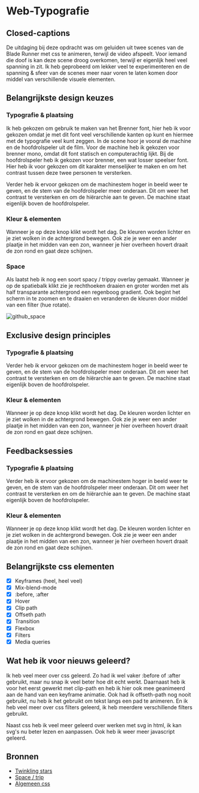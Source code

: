 # Web-Typografie

## Closed-captions
De uitdaging bij deze opdracht was om geluiden uit twee scenes van de Blade Runner met css te animeren, terwijl de video afspeelt. Voor iemand die doof is kan deze scene droog overkomen, terwijl er eigenlijk heel veel spanning in zit. Ik heb geprobeerd om lekker veel te experimenteren en de spanning & sfeer van de scenes meer naar voren te laten komen door middel van verschillende visuele elementen. 

## Belangrijkste design keuzes
### Typografie & plaatsing
Ik heb gekozen om gebruik te maken van het Brenner font, hier heb ik voor gekozen omdat je met dit font veel verschillende kanten op kunt en hiermee met de typografie veel kunt zeggen. 
In de scene hoor je vooral de machine en de hoofdrolspeler uit de film. Voor de machine heb ik gekozen voor brenner mono, omdat dit font statisch en computerachtig lijkt. Bij de hoofdrolspeler heb ik gekozen voor brenner, een wat losser speelser font. Hier heb ik voor gekozen om dit karakter menselijker te maken en om het contrast tussen deze twee personen te versterken. 

Verder heb ik ervoor gekozen om de machinestem hoger in beeld weer te geven, en de stem van de hoofdrolspeler meer onderaan. Dit om weer het contrast te versterken en om de hiërarchie aan te geven. De machine staat eigenlijk boven de hoofdrolspeler. 

### Kleur & elementen
Wanneer je op deze knop klikt wordt het dag. De kleuren worden lichter en je ziet wolken in de achtergrond bewegen. Ook zie je weer een ander plaatje in het midden van een zon, wanneer je hier overheen hovert draait de zon rond en gaat deze schijnen.

### Space
Als laatst heb ik nog een soort spacy / trippy overlay gemaakt. Wanneer je op de spatiebalk klikt zie je rechthoeken draaien en groter worden met als half transparante achtergrond een regenboog gradient. Ook begint het scherm in te zoomen en te draaien en veranderen de kleuren door middel van een filter (hue rotate). 

![github_space](https://user-images.githubusercontent.com/43337685/82755872-d3313100-9dd6-11ea-9348-b1ffb02dc60d.gif)

## Exclusive design principles 
### Typografie & plaatsing
Verder heb ik ervoor gekozen om de machinestem hoger in beeld weer te geven, en de stem van de hoofdrolspeler meer onderaan. Dit om weer het contrast te versterken en om de hiërarchie aan te geven. De machine staat eigenlijk boven de hoofdrolspeler. 

### Kleur & elementen
Wanneer je op deze knop klikt wordt het dag. De kleuren worden lichter en je ziet wolken in de achtergrond bewegen. Ook zie je weer een ander plaatje in het midden van een zon, wanneer je hier overheen hovert draait de zon rond en gaat deze schijnen.

## Feedbacksessies
### Typografie & plaatsing
Verder heb ik ervoor gekozen om de machinestem hoger in beeld weer te geven, en de stem van de hoofdrolspeler meer onderaan. Dit om weer het contrast te versterken en om de hiërarchie aan te geven. De machine staat eigenlijk boven de hoofdrolspeler. 

### Kleur & elementen
Wanneer je op deze knop klikt wordt het dag. De kleuren worden lichter en je ziet wolken in de achtergrond bewegen. Ook zie je weer een ander plaatje in het midden van een zon, wanneer je hier overheen hovert draait de zon rond en gaat deze schijnen.



## Belangrijkste css elementen
- [x] Keyframes (heel, heel veel)
- [x] Mix-blend-mode
- [x] :before, :after
- [x] Hover
- [x] Clip path
- [x] Offseth path
- [x] Transition
- [x] Flexbox
- [x] Filters
- [x] Media queries

## Wat heb ik voor nieuws geleerd?
Ik heb veel meer over css geleerd. Zo had ik wel vaker :before of :after gebruikt, maar nu snap ik veel beter hoe dit echt werkt. Daarnaast heb ik voor het eerst gewerkt met clip-path en heb ik hier ook mee geanimeerd aan de hand van een keyframe animatie. Ook had ik offseth-path nog nooit gebruikt, nu heb ik het gebruikt om tekst langs een pad te animeren. En ik heb veel meer over css filters geleerd, ik heb meerdere verschillende filters gebruikt. 

Naast css heb ik veel meer geleerd over werken met svg in html, ik kan svg's nu beter lezen en aanpassen. Ook heb ik weer meer javascript geleerd. 

## Bronnen
* [Twinkling stars](https://stackoverflow.com/questions/35588267/css-twinkling-stars)
* [Space / trip](https://codepen.io/RedGlove/pen/pmOYqz)
* [Algemeen css](https://css-tricks.com/)
